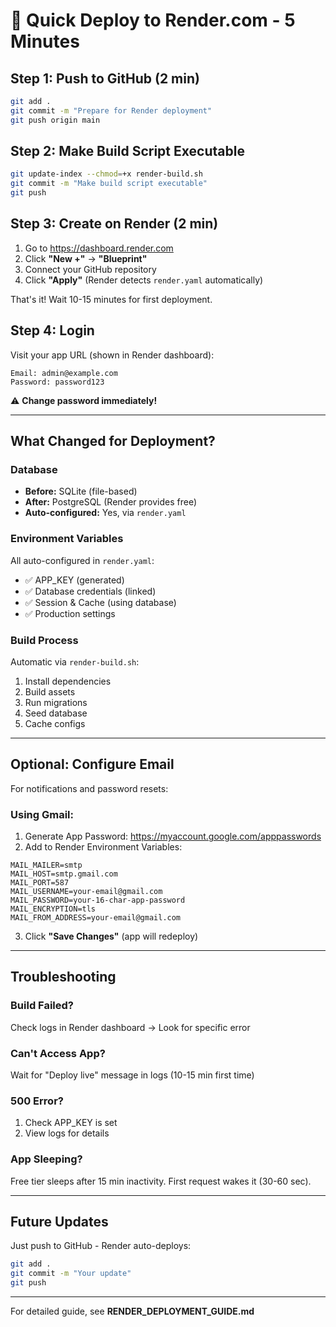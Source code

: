 # 🚀 Quick Deploy to Render.com - 5 Minutes

## Step 1: Push to GitHub (2 min)

```bash
git add .
git commit -m "Prepare for Render deployment"
git push origin main
```

## Step 2: Make Build Script Executable

```bash
git update-index --chmod=+x render-build.sh
git commit -m "Make build script executable"
git push
```

## Step 3: Create on Render (2 min)

1. Go to https://dashboard.render.com
2. Click **"New +"** → **"Blueprint"**
3. Connect your GitHub repository
4. Click **"Apply"** (Render detects `render.yaml` automatically)

That's it! Wait 10-15 minutes for first deployment.

## Step 4: Login

Visit your app URL (shown in Render dashboard):

```
Email: admin@example.com
Password: password123
```

⚠️ **Change password immediately!**

---

## What Changed for Deployment?

### Database
- **Before:** SQLite (file-based)
- **After:** PostgreSQL (Render provides free)
- **Auto-configured:** Yes, via `render.yaml`

### Environment Variables
All auto-configured in `render.yaml`:
- ✅ APP_KEY (generated)
- ✅ Database credentials (linked)
- ✅ Session & Cache (using database)
- ✅ Production settings

### Build Process
Automatic via `render-build.sh`:
1. Install dependencies
2. Build assets
3. Run migrations
4. Seed database
5. Cache configs

---

## Optional: Configure Email

For notifications and password resets:

### Using Gmail:

1. Generate App Password: https://myaccount.google.com/apppasswords
2. Add to Render Environment Variables:

```
MAIL_MAILER=smtp
MAIL_HOST=smtp.gmail.com
MAIL_PORT=587
MAIL_USERNAME=your-email@gmail.com
MAIL_PASSWORD=your-16-char-app-password
MAIL_ENCRYPTION=tls
MAIL_FROM_ADDRESS=your-email@gmail.com
```

3. Click **"Save Changes"** (app will redeploy)

---

## Troubleshooting

### Build Failed?
Check logs in Render dashboard → Look for specific error

### Can't Access App?
Wait for "Deploy live" message in logs (10-15 min first time)

### 500 Error?
1. Check APP_KEY is set
2. View logs for details

### App Sleeping?
Free tier sleeps after 15 min inactivity. First request wakes it (30-60 sec).

---

## Future Updates

Just push to GitHub - Render auto-deploys:

```bash
git add .
git commit -m "Your update"
git push
```

---

For detailed guide, see **RENDER_DEPLOYMENT_GUIDE.md**
